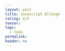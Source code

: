 ```yaml
---
layout: post
title: Javascript Allonge
rating: 4/5
teaser:
tags:
  - todo
permalink:
header: no
---
```

